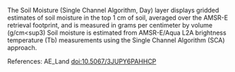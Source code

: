 The Soil Moisture (Single Channel Algorithm, Day) layer displays gridded estimates of soil moisture in the top 1 cm of soil, averaged over the AMSR-E retrieval footprint, and is measured in grams per centimeter by volume (g/cm<sup3</sup>) Soil moisture is estimated from AMSR-E/Aqua L2A brightness temperature (Tb) measurements using the Single Channel Algorithm (SCA) approach.

References: AE_Land [doi:10.5067/3JUPY6PAHHCP](https://doi.org/10.5067/3JUPY6PAHHCP)
